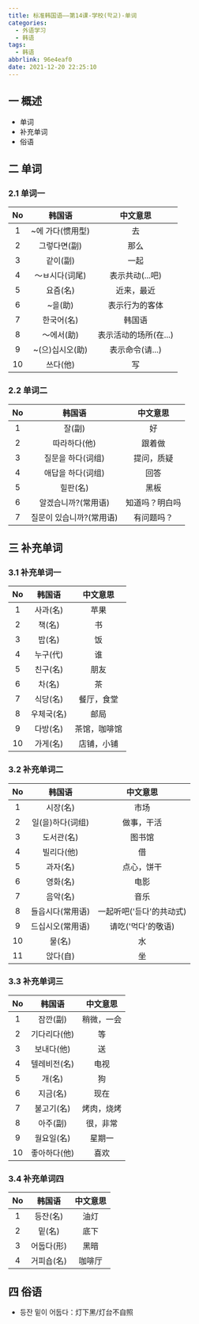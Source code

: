 ```yaml
---
title: 标准韩国语——第14课-学校(학교)-单词
categories:
  - 外语学习
  - 韩语
tags:
  - 韩语
abbrlink: 96e4eaf0
date: 2021-12-20 22:25:10
---
```

## 一 概述

* 单词
* 补充单词
* 俗语

<!--more-->

## 二 单词

### 2.1 单词一

|  No  |      韩国语      |       中文意思        |
| :--: | :--------------: | :-------------------: |
|  1   | ~에 가다(惯用型) |          去           |
|  2   |   그렇다면(副)   |         那么          |
|  3   |     같이(副)     |         一起          |
|  4   |  ～ㅂ시다(词尾)  |    表示共动(...吧)    |
|  5   |     요즘(名)     |      近来，最近       |
|  6   |     ~을(助)      |    表示行为的客体     |
|  7   |    한국어(名)    |        韩国语         |
|  8   |    ～에서(助)    | 表示活动的场所(在...) |
|  9   | ~(으)십시오(助)  |    表示命令(请...)    |
|  10  |     쓰다(他)     |          写           |

### 2.2  单词二

|  No  |          韩国语          |    中文意思    |
| :--: | :----------------------: | :------------: |
|  1   |          잘(副)          |       好       |
|  2   |       따라하다(他)       |     跟着做     |
|  3   |    질문을 하다(词组)     |   提问，质疑   |
|  4   |    애답을 하다(词组)     |      回答      |
|  5   |         힐판(名)         |      黑板      |
|  6   |   알겠습니까?(常用语)    | 知道吗？明白吗 |
|  7   | 질문이 있습니까?(常用语) |   有问题吗？   |

## 三 补充单词

### 3.1 补充单词一

|  No  |   韩国语   |   中文意思   |
| :--: | :--------: | :----------: |
|  1   |  사과(名)  |     苹果     |
|  2   |   책(名)   |      书      |
|  3   |   밥(名)   |      饭      |
|  4   |  누구(代)  |      谁      |
|  5   |  친구(名)  |     朋友     |
|  6   |   차(名)   |      茶      |
|  7   |  식당(名)  |  餐厅，食堂  |
|  8   | 우체국(名) |     邮局     |
|  9   |  다방(名)  | 茶馆，咖啡馆 |
|  10  |  가게(名)  |  店铺，小铺  |

### 3.2 补充单词二

|  No  |      韩国语      |         中文意思         |
| :--: | :--------------: | :----------------------: |
|  1   |     시장(名)     |           市场           |
|  2   | 일(을)하다(词组) |        做事，干活        |
|  3   |    도서관(名)    |          图书馆          |
|  4   |    빌리다(他)    |            借            |
|  5   |     과자(名)     |        点心，饼干        |
|  6   |     영화(名)     |           电影           |
|  7   |     음악(名)     |           音乐           |
|  8   | 들읍시다(常用语) | 一起听吧('듣다'的共动式) |
|  9   | 드십시오(常用语) |    请吃('먹다'的敬语)    |
|  10  |      물(名)      |            水            |
|  11  |     앉다(自)     |            坐            |

### 3.3 补充单词三

|  No  |    韩国语    |  中文意思  |
| :--: | :----------: | :--------: |
|  1   |   잠깐(副)   | 稍微，一会 |
|  2   | 기다리다(他) |     等     |
|  3   |  보내다(他)  |     送     |
|  4   | 텔레비전(名) |    电视    |
|  5   |    개(名)    |     狗     |
|  6   |   지금(名)   |    现在    |
|  7   |  불고기(名)  | 烤肉，烧烤 |
|  8   |   아주(副)   |  很，非常  |
|  9   |  월요일(名)  |   星期一   |
|  10  | 좋아하다(他) |    喜欢    |

### 3.4 补充单词四

|  No  |   韩国语   | 中文意思 |
| :--: | :--------: | :------: |
|  1   |  등잔(名)  |   油灯   |
|  2   |   밑(名)   |   底下   |
|  3   | 어둡다(形) |   黑暗   |
|  4   | 거피숍(名) |  咖啡厅  |

## 四 俗语

* 등잔 밑이 어둡다：灯下黑/灯台不自照
